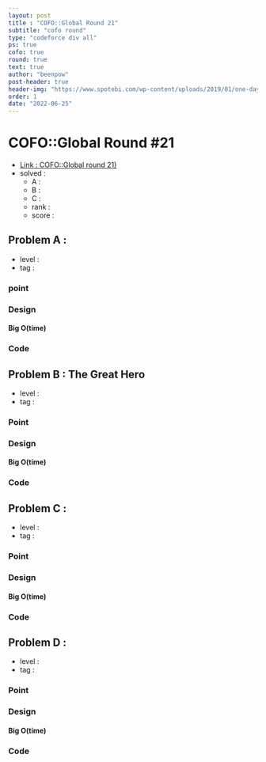 ```yaml
---
layout: post
title : "COFO::Global Round 21"
subtitle: "cofo round"
type: "codeforce div all"
ps: true
cofo: true
round: true
text: true
author: "beenpow"
post-header: true
header-img: "https://www.spotebi.com/wp-content/uploads/2019/01/one-day-day-one-workout-motivation-spotebi.jpg"
order: 1
date: "2022-06-25"
---
```


# COFO::Global Round #21
- [Link : COFO::Global round 21)](https://codeforces.com/contest/1696)
- solved : 
  - A : 
  - B : 
  - C :
  - rank : 
  - score :

## Problem A : 

- level : 
- tag : 

### point

### Design

#### Big O(time)

### Code


## Problem B : The Great Hero

- level : 
- tag : 

### Point

### Design

#### Big O(time)

### Code


## Problem C : 

- level : 
- tag : 

### Point

### Design


#### Big O(time)

### Code


## Problem D :
- level : 
- tag : 

### Point

### Design

#### Big O(time)

### Code
